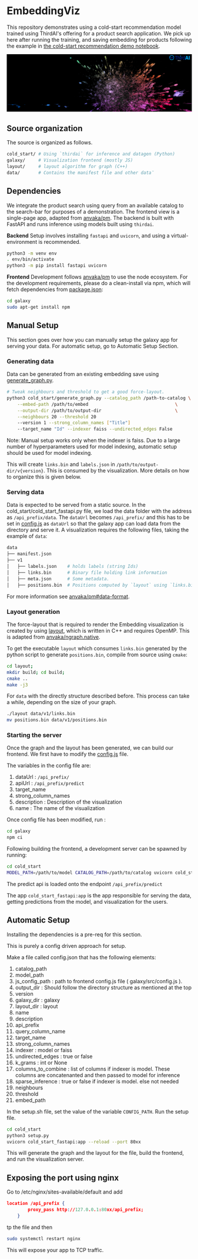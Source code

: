 # EmbeddingViz

This repository demonstrates using a cold-start recommendation model trained
using ThirdAI's offering for a product search application. We pick up here after running the training, and
saving embedding for products following the example in [the cold-start
recommendation demo
notebook](https://github.com/ThirdAILabs/Demos/blob/b22556950bd23ae3e3873d1b4bff808805bc941b/EmbeddingsAndColdStart.ipynb).

<img src="./images/galaxy-render.png">

## Source organization

The source is organized as follows.

```bash
cold_start/ # Using `thirdai` for inference and datagen (Python)
galaxy/     # Visualization frontend (mostly JS)
layout/     # layout algorithm for graph (C++)
data/       # Contains the manifest file and other data¯
```


## Dependencies
We integrate the product search using query from an available catalog to the
search-bar for purposes of a demonstration. The frontend view is a single-page
app, adapted from [anvaka/pm](https://github.com/anvaka/pm). The backend is
built with FastAPI and runs inference using models built using `thirdai`.

**Backend** Setup involves installing `fastapi` and `uvicorn`, and using a
virtual-environment is recommended.

```bash
python3 -m venv env
. env/bin/activate
python3 -m pip install fastapi uvicorn
```

**Frontend** Development follows [anvaka/pm](https://github.com/anvaka/pm) to
use the node ecosystem. For the development requirements, please do a
clean-install via npm, which will fetch dependencies from
[package.json](galaxy/package.json):

```bash
cd galaxy
sudo apt-get install npm
```

## Manual Setup
This section goes over how you can manually setup the galaxy app for serving your data. For automatic setup, go to Automatic Setup Section.
### Generating data

Data can be generated from an existing embedding save using [generate_graph.py](./cold_start/generate_graph.py).

```bash
# Tweak neighbours and threshold to get a good force-layout.
python3 cold_start/generate_graph.py --catalog_path /path-to-catalog \
    --embed-path /path/to/embed                                 \
    --output-dir /path/to/output-dir                            \
    --neighbours 20 --threshold 20
    --version 1 --strong_column_names ["Title"]
    --target_name "Id" --indexer faiss --undirected_edges False
```

Note: Manual setup works only when the indexer is faiss. Due to a large number of hyperparameters used for model indexing, automatic setup should be used for model indexing. 

This will create `links.bin` and `labels.json` in `/path/to/output-dir/v{version}`. This
is consumed by the visualization. More details on how to organize this is given
below.

### Serving data

Data is expected to be served from a static source. In the cold_start/cold_start_fastapi.py file, we load the data folder with the address as `/api_prefix/data`. The `dataUrl` becomes `/api_prefix/` and this has to be
set in [config.js](galaxy/src/config.js) as `dataUrl` so that the galaxy app can load data from the directory and serve it. A visualization
requires the following files, taking the example of `data`:

```bash
data
├── manifest.json
├── v1
│   ├── labels.json    # holds labels (string Ids)
│   ├── links.bin      # Binary file holding link information
│   ├── meta.json      # Some metadata.
│   ├── positions.bin  # Positions computed by `layout` using `links.bin`
```

For more information see
[anvaka/pm#data-format](https://github.com/anvaka/pm#data-format).


### Layout generation

The force-layout that is required to render the Embedding visualization is
created by using [layout](layout/), which is written in C++ and requires OpenMP.
This is adapted from
[anvaka/ngraph.native](https://github.com/anvaka/ngraph.native).

To get the executable `layout` which consumes `links.bin` generated by the
python script to generate `positions.bin`, compile from source using `cmake`:

```bash
cd layout;
mkdir build; cd build;
cmake ..
make -j3
```

For `data` with the directly structure described before. This process
can take a while, depending on the size of your graph.

```bash
./layout data/v1/links.bin
mv positions.bin data/v1/positions.bin 
```

### Starting the server

Once the graph and the layout has been generated, we can build our frontend. We first have to modify the [config.js](galaxy/src/config.js) file. 

The variables in the config file are: 
1. dataUrl : `/api_prefix/`
2. apiUrl  : `/api_prefix/predict`
3. target_name
4. strong_column_names
5. description : Description of the visualization
6. name : The name of the visualization 
   
Once config file has been modified, run :
```bash
cd galaxy
npm ci
```

Following building the frontend, a development server can be spawned by running:

```bash
cd cold_start 
MODEL_PATH=/path/to/model CATALOG_PATH=/path/to/catalog uvicorn cold_start_fastapi:app 
```

The predict api is loaded onto the endpoint `/api_prefix/predict`

The app `cold_start_fastapi:app` is the app responsible for serving the data, getting predictions from the model, and visualization for the users.


## Automatic Setup
Installing the dependencies is a pre-req for this section. 

This is purely a config driven approach for setup. 

Make a file called config.json that has the following elements:
1. catalog_path
2. model_path
3. js_config_path : path to frontend config.js file ( galaxy/src/config.js ). 
4. output_dir : Should follow the directory structure as mentioned at the top
5. version
6. galaxy_dir : galaxy
7. layout_dir : layout
8. name
9. description
10. api_prefix
11. query_column_name
12. target_name
13. strong_column_names
14. indexer : model or faiss
15. undirected_edges : true or false
16. k_grams : int or None
17. columns_to_combine : list of columns if indexer is model. These columns are concatenanted and then passed to model for inference 
18. sparse_inference : true or false if indexer is model. else not needed
19. neighbours 
20. threshold
20. embed_path

In the setup.sh file, set the value of the variable `CONFIG_PATH`. Run the setup file.

```bash
cd cold_start
python3 setup.py
uvicorn cold_start_fastapi:app --reload --port 80xx
```

This will generate the graph and the layout for the file, build the frontend, and run the visualization server. 


## Exposing the port using nginx

Go to /etc/nginx/sites-available/default and add 

```json
location /api_prefix {
		proxy_pass http://127.0.0.1:80xx/api_prefix;
	}
```
tp the file and then 
```bash
sudo systemctl restart nginx
```

This will expose your app to TCP traffic.